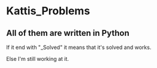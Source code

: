 # Kattis_Problems
## All of them are written in Python

If it end with "_Solved" it means that it's solved and works.

Else I'm still working at it.
